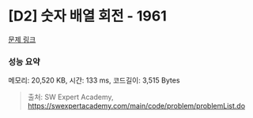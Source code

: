 # [D2] 숫자 배열 회전 - 1961 

[문제 링크](https://swexpertacademy.com/main/code/problem/problemDetail.do?contestProbId=AV5Pq-OKAVYDFAUq) 

### 성능 요약

메모리: 20,520 KB, 시간: 133 ms, 코드길이: 3,515 Bytes



> 출처: SW Expert Academy, https://swexpertacademy.com/main/code/problem/problemList.do